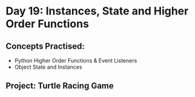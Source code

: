 # Day 19: Instances, State and Higher Order Functions

## Concepts Practised:

- Python Higher Order Functions & Event Listeners
- Object State and Instances

## Project: Turtle Racing Game